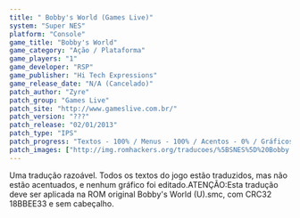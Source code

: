 ```yaml
---
title: " Bobby's World (Games Live)"
system: "Super NES"
platform: "Console"
game_title: "Bobby's World"
game_category: "Ação / Plataforma"
game_players: "1"
game_developer: "RSP"
game_publisher: "Hi Tech Expressions"
game_release_date: "N/A (Cancelado)"
patch_author: "Zyre"
patch_group: "Games Live"
patch_site: "http://www.gameslive.com.br/"
patch_version: "???"
patch_release: "02/01/2013"
patch_type: "IPS"
patch_progress: "Textos - 100% / Menus - 100% / Acentos - 0% / Gráficos - 0%"
patch_images: ["http://img.romhackers.org/traducoes/%5BSNES%5D%20Bobby's%20World%20-%20Games%20Live%20-%201.png","http://img.romhackers.org/traducoes/%5BSNES%5D%20Bobby's%20World%20-%20Games%20Live%20-%202.png","http://img.romhackers.org/traducoes/%5BSNES%5D%20Bobby's%20World%20-%20Games%20Live%20-%203.png"]
---
```

Uma tradução razoável. Todos os textos do jogo estão traduzidos, mas não estão acentuados, e nenhum gráfico foi editado.ATENÇÃO:Esta tradução deve ser aplicada na ROM original Bobby's World (U).smc, com CRC32 18BBEE33 e sem cabeçalho.